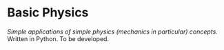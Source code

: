 # Basic Physics
<i>Simple applications of simple physics (mechanics in particular) concepts.</i>
Written in Python.
To be developed.
